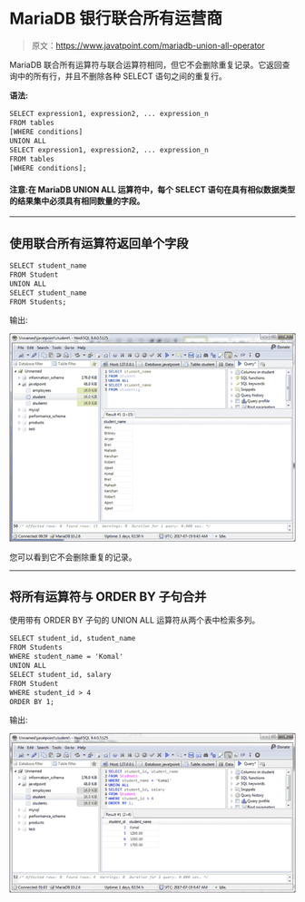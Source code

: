 # MariaDB 银行联合所有运营商

> 原文：<https://www.javatpoint.com/mariadb-union-all-operator>

MariaDB 联合所有运算符与联合运算符相同，但它不会删除重复记录。它返回查询中的所有行，并且不删除各种 SELECT 语句之间的重复行。

**语法:**

```
SELECT expression1, expression2, ... expression_n
FROM tables
[WHERE conditions]
UNION ALL
SELECT expression1, expression2, ... expression_n
FROM tables
[WHERE conditions]; 

```

#### 注意:在 MariaDB UNION ALL 运算符中，每个 SELECT 语句在具有相似数据类型的结果集中必须具有相同数量的字段。

* * *

## 使用联合所有运算符返回单个字段

```
SELECT student_name
FROM Student
UNION ALL 
SELECT student_name
FROM Students; 

```

输出:

![MariaDB Union all operator 1](img/88f5ccb0dd550c981fd552a2241670cd.png)

您可以看到它不会删除重复的记录。

* * *

## 将所有运算符与 ORDER BY 子句合并

使用带有 ORDER BY 子句的 UNION ALL 运算符从两个表中检索多列。

```
SELECT student_id, student_name
FROM Students
WHERE student_name = 'Komal'
UNION ALL 
SELECT student_id, salary
FROM Student
WHERE student_id > 4
ORDER BY 1;

```

输出:

![MariaDB Union all operator 2](img/b1eb995d0aed931cbbf5fcd8c082a745.png)